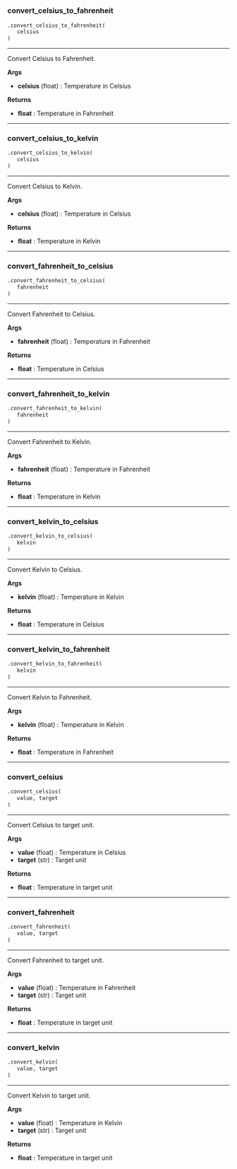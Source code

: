#


### convert_celsius_to_fahrenheit
```python
.convert_celsius_to_fahrenheit(
   celsius
)
```

---
Convert Celsius to Fahrenheit.


**Args**

* **celsius** (float) : Temperature in Celsius


**Returns**

* **float**  : Temperature in Fahrenheit


----


### convert_celsius_to_kelvin
```python
.convert_celsius_to_kelvin(
   celsius
)
```

---
Convert Celsius to Kelvin.


**Args**

* **celsius** (float) : Temperature in Celsius


**Returns**

* **float**  : Temperature in Kelvin


----


### convert_fahrenheit_to_celsius
```python
.convert_fahrenheit_to_celsius(
   fahrenheit
)
```

---
Convert Fahrenheit to Celsius.


**Args**

* **fahrenheit** (float) : Temperature in Fahrenheit


**Returns**

* **float**  : Temperature in Celsius


----


### convert_fahrenheit_to_kelvin
```python
.convert_fahrenheit_to_kelvin(
   fahrenheit
)
```

---
Convert Fahrenheit to Kelvin.


**Args**

* **fahrenheit** (float) : Temperature in Fahrenheit


**Returns**

* **float**  : Temperature in Kelvin


----


### convert_kelvin_to_celsius
```python
.convert_kelvin_to_celsius(
   kelvin
)
```

---
Convert Kelvin to Celsius.


**Args**

* **kelvin** (float) : Temperature in Kelvin


**Returns**

* **float**  : Temperature in Celsius


----


### convert_kelvin_to_fahrenheit
```python
.convert_kelvin_to_fahrenheit(
   kelvin
)
```

---
Convert Kelvin to Fahrenheit.


**Args**

* **kelvin** (float) : Temperature in Kelvin


**Returns**

* **float**  : Temperature in Fahrenheit


----


### convert_celsius
```python
.convert_celsius(
   value, target
)
```

---
Convert Celsius to target unit.


**Args**

* **value** (float) : Temperature in Celsius
* **target** (str) : Target unit


**Returns**

* **float**  : Temperature in target unit


----


### convert_fahrenheit
```python
.convert_fahrenheit(
   value, target
)
```

---
Convert Fahrenheit to target unit.


**Args**

* **value** (float) : Temperature in Fahrenheit
* **target** (str) : Target unit


**Returns**

* **float**  : Temperature in target unit


----


### convert_kelvin
```python
.convert_kelvin(
   value, target
)
```

---
Convert Kelvin to target unit.


**Args**

* **value** (float) : Temperature in Kelvin
* **target** (str) : Target unit


**Returns**

* **float**  : Temperature in target unit

